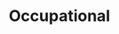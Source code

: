 ---
title: Occupational
layout: collection
permalink: /occupational/
collection: occupational
entries_layout: grid
classes: wide
author_profile: true
sort_by: date
sort_order: reverse
---